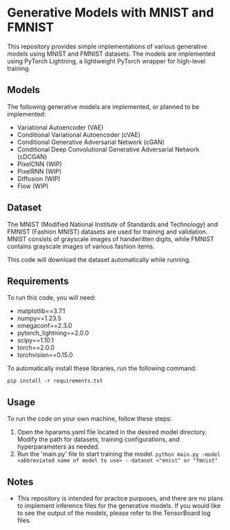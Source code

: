 # Generative Models with MNIST and FMNIST

This repository provides simple implementations of various generative models using MNIST and FMNIST datasets. The models are implemented using PyTorch Lightning, a lightweight PyTorch wrapper for high-level training.

## Models

The following generative models are implemented, or planned to be implemented:

- Variational Autoencoder (VAE)
- Conditional Variational Autoencoder (cVAE)
- Conditional Generative Adversarial Network (cGAN)
- Conditional Deep Convolutional Generative Adversarial Network (cDCGAN)
- PixelCNN (WIP)
- PixelRNN (WIP)
- Diffusion (WIP)
- Flow (WIP)

## Dataset

The MNIST (Modified National Institute of Standards and Technology) and FMNIST (Fashion MNIST) datasets are used for training and validation. MNIST consists of grayscale images of handwritten digits, while FMNIST contains grayscale images of various fashion items.

This code will download the dataset automatically while running.

## Requirements
 
To run this code, you will need:

- matplotlib==3.7.1
- numpy==1.23.5
- omegaconf==2.3.0
- pytorch_lightning==2.0.0
- scipy==1.10.1
- torch==2.0.0
- torchvision==0.15.0


To automatically install these libraries, run the following command:

```pip install -r requirements.txt```

## Usage

To run the code on your own machine, follow these steps:

1. Open the hparams.yaml file located in the desired model directory. Modify the path for datasets, training configurations, and hyperparameters as needed.
2. Run the 'main.py' file to start training the model.
```python main.py -model <abbreviated name of model to use> --dataset <"mnist" or "fmnist"```

## Notes
- This repository is intended for practice purposes, and there are no plans to implement inference files for the generative models. If you would like to see the output of the models, please refer to the TensorBoard log files.

